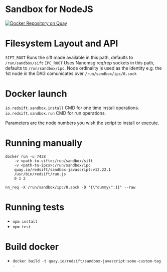# Sandbox for NodeJS
[![Docker Repository on Quay](https://quay.io/repository/redsift/sandbox-javascript/status "Docker Repository on Quay")](https://quay.io/repository/redsift/sandbox-javascript)

# Filesystem Layout and API

`SIFT_ROOT` Runs the sift made available in this path, defaults to `/run/sandbox/sift`
`IPC_ROOT` Uses Nanomsg req/rep sockets in this path, defaults to `/run/sandbox/ipc`. Node ordinality is used as the identity e.g. the 1st node in the DAG comunicates over `/run/sandbox/ipc/0.sock`

# Docker launch

`io.redsift.sandbox.install` CMD for one time install operations.
`io.redsift.sandbox.run` CMD for run operations.

Parameters are the node numbers you wish the script to install or execute.

# Running manually

	docker run -u 7438
		-v <path-to-sift>:/run/sandbox/sift
		-v <path-to-ipcs>:/run/sandbox/ipc
		quay.io/redsift/sandbox-javascript:v12.22.1
		/usr/bin/redsift/run.js
		0 1 2

`nn_req -X /run/sandbox/ipc/0.sock -D "{\"dummy\":1}" --raw`


# Running tests
 - `npm install`
 - `npm test`

# Build docker
 - `docker build -t quay.io/redsift/sandbox-javascript:some-custom-tag .`
